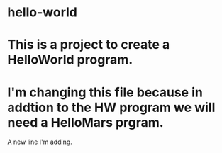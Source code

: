 # hello-world
# This is a project to create a HelloWorld program.

# I'm changing this file because in addtion to the HW program we will need a HelloMars prgram.

A new line I'm adding.
